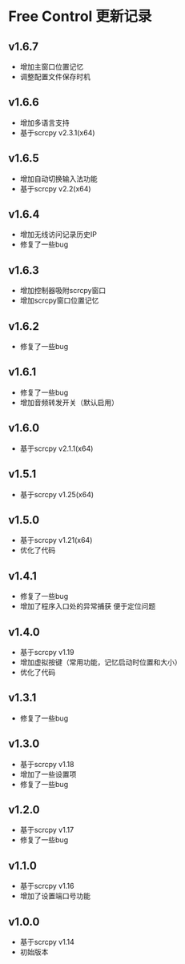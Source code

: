 # Free Control 更新记录

## v1.6.7
- 增加主窗口位置记忆
- 调整配置文件保存时机

## v1.6.6
- 增加多语言支持
- 基于scrcpy v2.3.1(x64)

## v1.6.5
- 增加自动切换输入法功能
- 基于scrcpy v2.2(x64)

## v1.6.4
- 增加无线访问记录历史IP
- 修复了一些bug

## v1.6.3
- 增加控制器吸附scrcpy窗口
- 增加scrcpy窗口位置记忆

## v1.6.2
- 修复了一些bug

## v1.6.1
- 修复了一些bug
- 增加音频转发开关（默认启用）

## v1.6.0
- 基于scrcpy v2.1.1(x64)

## v1.5.1
- 基于scrcpy v1.25(x64)

## v1.5.0
- 基于scrcpy v1.21(x64)
- 优化了代码

## v1.4.1
- 修复了一些bug
- 增加了程序入口处的异常捕获 便于定位问题

## v1.4.0
- 基于scrcpy v1.19
- 增加虚拟按键（常用功能，记忆启动时位置和大小）
- 优化了代码

## v1.3.1
- 修复了一些bug

## v1.3.0
- 基于scrcpy v1.18
- 增加了一些设置项
- 修复了一些bug

## v1.2.0
- 基于scrcpy v1.17
- 修复了一些bug

## v1.1.0
- 基于scrcpy v1.16
- 增加了设置端口号功能

## v1.0.0
- 基于scrcpy v1.14
- 初始版本